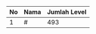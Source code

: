 | No | Nama            | Jumlah Level |
|----|-----------------|--------------|
| 1  | #    |    493        |

